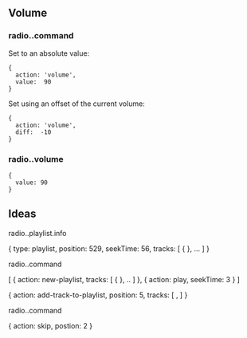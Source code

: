 ## Volume

### radio.<id>.command

Set to an absolute value:

    {
      action: 'volume',
      value:  90
    }

Set using an offset of the current volume:

    {
      action: 'volume',
      diff:  -10
    }

### radio.<id>.volume

    {
      value: 90
    }


## Ideas

radio.<id>.playlist.info

{
	type: playlist,
  position: 529,
	seekTime: 56,
  tracks: [
		{ <object> },
    ...
  ]
}

radio.<id>.command

[
	{
  	action: new-playlist,
  	tracks: [
    	{ <object> },
    	..
  	]
	},
	{
		action: play,
  	seekTime: 3
	}
]

{
	action: add-track-to-playlist,
	position: 5,
  tracks: [
		<TRACK IDENTIFIER>,
  ]
}

radio.<id>.command

{
  action: skip,
	postion: 2
}
